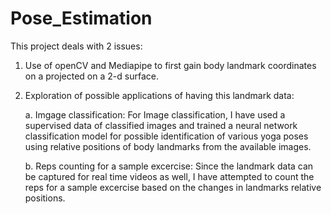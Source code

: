 # Pose_Estimation

This project deals with 2 issues: 
1. Use of openCV and Mediapipe to first gain body landmark coordinates on a projected on a 2-d surface.
2. Exploration of possible applications of having this landmark data:



     a. Imgage classification:
     For Image classification, I have used a supervised data of classified images and trained a neural network classification model for possible identification of        various yoga poses using relative positions of body landmarks from the available images.
  
     b. Reps counting for a sample excercise:
     Since the landmark data can be captured for real time videos as well, I have attempted to count the reps for a sample excercise based on the changes in              landmarks relative positions.
    
    
  
  
  
 



